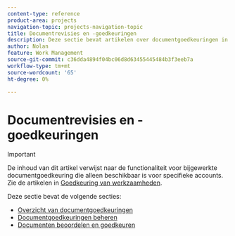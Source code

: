 ```yaml
---
content-type: reference
product-area: projects
navigation-topic: projects-navigation-topic
title: Documentrevisies en -goedkeuringen
description: Deze sectie bevat artikelen over documentgoedkeuringen in Adobe Workfront.
author: Nolan
feature: Work Management
source-git-commit: c36dda4894f04bc06d8d63455445484b3f3eeb7a
workflow-type: tm+mt
source-wordcount: '65'
ht-degree: 0%

---
```


# Documentrevisies en -goedkeuringen

>[!IMPORTANT]
>
>De inhoud van dit artikel verwijst naar de functionaliteit voor bijgewerkte documentgoedkeuring die alleen beschikbaar is voor specifieke accounts. Zie de artikelen in [Goedkeuring van werkzaamheden](/help/quicksilver/review-and-approve-work/manage-approvals/manage-approvals.md).

Deze sectie bevat de volgende secties:

* [Overzicht van documentgoedkeuringen](/help/quicksilver/review-and-approve-work/document-reviews-and-approvals/document-approvals-overview.md)
* [Documentgoedkeuringen beheren](/help/quicksilver/review-and-approve-work/document-reviews-and-approvals/manage-document-approvals/manage-document-approvals.md)
* [Documenten beoordelen en goedkeuren](/help/quicksilver/review-and-approve-work/document-reviews-and-approvals/review-and-approve-documents/review-and-approve-documents.md)